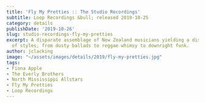 ```yaml
---
title: 'Fly My Pretties :: The Studio Recordings'
subtitle: Loop Recordings &bull; released 2019-10-25
category: details
publishDate: '2019-10-26'
slug: studio-recordings-fly-my-pretties
excerpt: A disparate assemblage of New Zealand musicians yielding a disparate assemblage
  of styles, from dusty ballads to reggae whimsy to downright funk.
author: jclacking
image: "~/assets/images/details/2019/fly-my-pretties.jpg"
tags:
- Fiona Apple
- The Everly Brothers
- North Mississippi Allstars
- Fly My Pretties
- Loop Recordings
---
```


